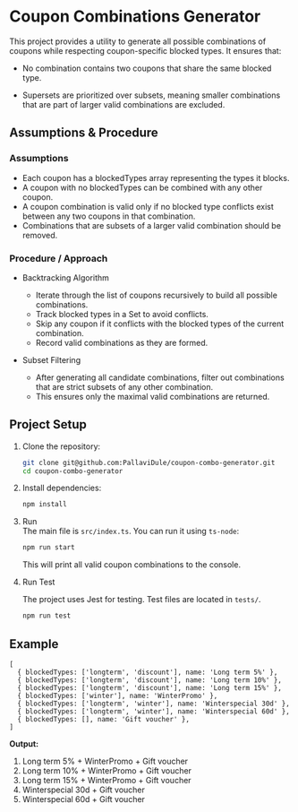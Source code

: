 # Coupon Combinations Generator

This project provides a utility to generate all possible combinations of coupons while respecting coupon-specific blocked types. It ensures that:

- No combination contains two coupons that share the same blocked type.

- Supersets are prioritized over subsets, meaning smaller combinations that are part of larger valid combinations are excluded.

## Assumptions & Procedure
### Assumptions
- Each coupon has a blockedTypes array representing the types it blocks.
- A coupon with no blockedTypes can be combined with any other coupon.
- A coupon combination is valid only if no blocked type conflicts exist between any two coupons in that combination.
- Combinations that are subsets of a larger valid combination should be removed.

### Procedure / Approach

- Backtracking Algorithm

    - Iterate through the list of coupons recursively to build all possible combinations.
    - Track blocked types in a Set to avoid conflicts.
    - Skip any coupon if it conflicts with the blocked types of the current combination.
    - Record valid combinations as they are formed.

- Subset Filtering
    - After generating all candidate combinations, filter out combinations that are strict subsets of any other combination.
    - This ensures only the maximal valid combinations are returned.

## Project Setup

1. Clone the repository:
    ```bash
    git clone git@github.com:PallaviDule/coupon-combo-generator.git
    cd coupon-combo-generator
    ```

2. Install dependencies:

    ```bash
    npm install
    ```

3. Run  
    The main file is `src/index.ts`. You can run it using `ts-node`:

    ```bash
    npm run start
    ```

    This will print all valid coupon combinations to the console.

4. Run Test

    The project uses Jest for testing. Test files are located in `tests/`.

    ```bash
    npm run test
    ```

## Example
```
[
  { blockedTypes: ['longterm', 'discount'], name: 'Long term 5%' },
  { blockedTypes: ['longterm', 'discount'], name: 'Long term 10%' },
  { blockedTypes: ['longterm', 'discount'], name: 'Long term 15%' },
  { blockedTypes: ['winter'], name: 'WinterPromo' },
  { blockedTypes: ['longterm', 'winter'], name: 'Winterspecial 30d' },
  { blockedTypes: ['longterm', 'winter'], name: 'Winterspecial 60d' },
  { blockedTypes: [], name: 'Gift voucher' },
]
```
**Output:**
1. Long term 5% + WinterPromo + Gift voucher
2. Long term 10% + WinterPromo + Gift voucher
3. Long term 15% + WinterPromo + Gift voucher
4. Winterspecial 30d + Gift voucher
5. Winterspecial 60d + Gift voucher

